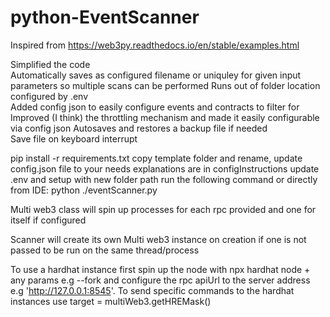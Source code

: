 # python-EventScanner

Inspired from https://web3py.readthedocs.io/en/stable/examples.html

Simplified the code  
Automatically saves as configured filename or uniquley for given input parameters so multiple scans can be performed
Runs out of folder location configured by .env  
Added config json to easily configure events and contracts to filter for  
Improved (I think) the throttling mechanism and made it easily configurable via config json
Autosaves and restores a backup file if needed  
Save file on keyboard interrupt

pip install -r requirements.txt
copy template folder and rename, update config.json file to your needs explanations are in configInstructions
update .env and setup with new folder path
run the following command or directly from IDE:
python ./eventScanner.py


Multi web3 class will spin up processes for each rpc provided and one for itself if configured

Scanner will create its own Multi web3 instance on creation if one is not passed to be run on the same thread/process

To use a hardhat instance first spin up the node with npx hardhat node + any params e.g --fork and  configure the rpc apiUrl to the server address e.g 'http://127.0.0.1:8545'.
To send specific commands to the hardhat instances use target = multiWeb3.getHREMask()
